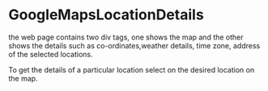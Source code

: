 # GoogleMapsLocationDetails
the web page contains two div tags, one shows the map and the other shows the details such as co-ordinates,weather details, time zone, address of the selected locations.

To get the details of a particular location select on the desired location on the map.
